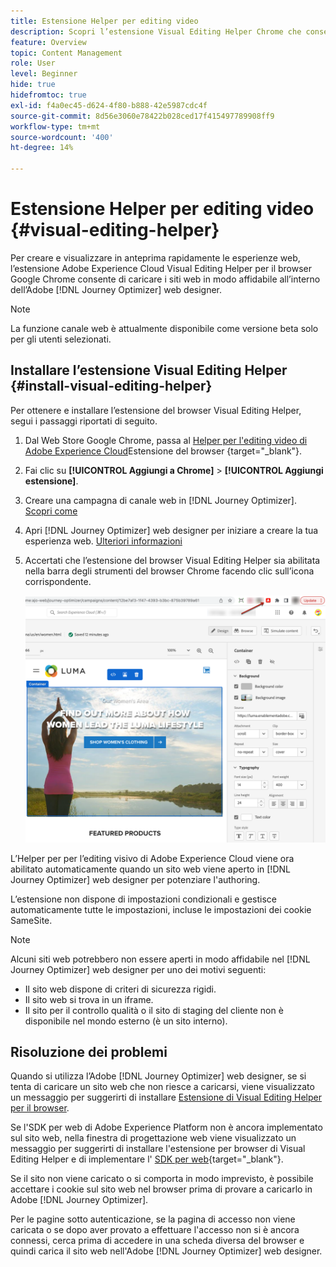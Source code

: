 ```yaml
---
title: Estensione Helper per editing video
description: Scopri l’estensione Visual Editing Helper Chrome che consente di creare e visualizzare in anteprima pagine web in Journey Optimizer
feature: Overview
topic: Content Management
role: User
level: Beginner
hide: true
hidefromtoc: true
exl-id: f4a0ec45-d624-4f80-b888-42e5987cdc4f
source-git-commit: 8d56e3060e78422b028ced17f415497789908ff9
workflow-type: tm+mt
source-wordcount: '400'
ht-degree: 14%

---
```


# Estensione Helper per editing video {#visual-editing-helper}

Per creare e visualizzare in anteprima rapidamente le esperienze web, l’estensione Adobe Experience Cloud Visual Editing Helper per il browser Google Chrome consente di caricare i siti web in modo affidabile all’interno dell’Adobe [!DNL Journey Optimizer] web designer.

>[!NOTE]
>
>La funzione canale web è attualmente disponibile come versione beta solo per gli utenti selezionati.

## Installare l’estensione Visual Editing Helper {#install-visual-editing-helper}

Per ottenere e installare l’estensione del browser Visual Editing Helper, segui i passaggi riportati di seguito.

1. Dal Web Store Google Chrome, passa al [Helper per l&#39;editing video di Adobe Experience Cloud](https://chrome.google.com/webstore/detail/adobe-experience-cloud-vi/kgmjjkfjacffaebgpkpcllakjifppnca)Estensione del browser {target=&quot;_blank&quot;}.

1. Fai clic su **[!UICONTROL Aggiungi a Chrome]** > **[!UICONTROL Aggiungi estensione]**.

1. Creare una campagna di canale web in [!DNL Journey Optimizer]. [Scopri come](author-web.md#create-web-campaign)

1. Apri [!DNL Journey Optimizer] web designer per iniziare a creare la tua esperienza web. [Ulteriori informazioni](author-web.md)

1. Accertati che l’estensione del browser Visual Editing Helper sia abilitata nella barra degli strumenti del browser Chrome facendo clic sull’icona corrispondente.

   ![](assets/web-visual-editing-extension.png)

L’Helper per per l’editing visivo di Adobe Experience Cloud viene ora abilitato automaticamente quando un sito web viene aperto in [!DNL Journey Optimizer] web designer per potenziare l&#39;authoring.

L’estensione non dispone di impostazioni condizionali e gestisce automaticamente tutte le impostazioni, incluse le impostazioni dei cookie SameSite.

>[!NOTE]
>
>Alcuni siti web potrebbero non essere aperti in modo affidabile nel [!DNL Journey Optimizer] web designer per uno dei motivi seguenti:
>
> * Il sito web dispone di criteri di sicurezza rigidi.
> * Il sito web si trova in un iframe.
> * Il sito per il controllo qualità o il sito di staging del cliente non è disponibile nel mondo esterno (è un sito interno).


## Risoluzione dei problemi

Quando si utilizza l’Adobe [!DNL Journey Optimizer] web designer, se si tenta di caricare un sito web che non riesce a caricarsi, viene visualizzato un messaggio per suggerirti di installare [Estensione di Visual Editing Helper per il browser](#install-visual-editing-helper).

Se l&#39;SDK per web di Adobe Experience Platform non è ancora implementato sul sito web, nella finestra di progettazione web viene visualizzato un messaggio per suggerirti di installare l&#39;estensione per browser di Visual Editing Helper e di implementare l&#39; [SDK per web](https://experienceleague.adobe.com/docs/platform-learn/implement-web-sdk/overview.html?lang=it){target=&quot;_blank&quot;}.

Se il sito non viene caricato o si comporta in modo imprevisto, è possibile accettare i cookie sul sito web nel browser prima di provare a caricarlo in Adobe [!DNL Journey Optimizer].

Per le pagine sotto autenticazione, se la pagina di accesso non viene caricata o se dopo aver provato a effettuare l&#39;accesso non si è ancora connessi, cerca prima di accedere in una scheda diversa del browser e quindi carica il sito web nell&#39;Adobe [!DNL Journey Optimizer] web designer.
